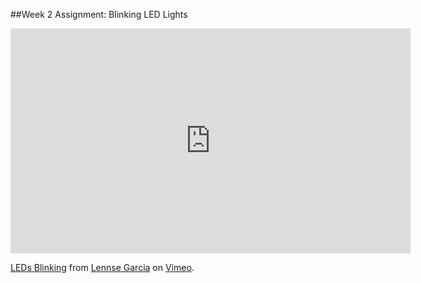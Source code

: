 ##Week 2 Assignment: Blinking LED Lights

<iframe src="https://player.vimeo.com/video/202834691" width="640" height="360" frameborder="0" webkitallowfullscreen mozallowfullscreen allowfullscreen></iframe> <p><a href="https://vimeo.com/202834691">LEDs Blinking</a> from <a href="https://vimeo.com/user32156003">Lennse Garcia</a> on <a href="https://vimeo.com">Vimeo</a>.</p>
